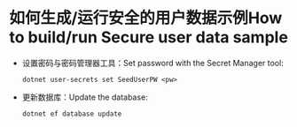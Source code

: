 # <a name="how-to-buildrun-secure-user-data-sample"></a><span data-ttu-id="5a4c7-101">如何生成/运行安全的用户数据示例</span><span class="sxs-lookup"><span data-stu-id="5a4c7-101">How to build/run Secure user data sample</span></span>

* <span data-ttu-id="5a4c7-102">设置密码与密码管理器工具：</span><span class="sxs-lookup"><span data-stu-id="5a4c7-102">Set password with the Secret Manager tool:</span></span>

  `dotnet user-secrets set SeedUserPW <pw>`

* <span data-ttu-id="5a4c7-103">更新数据库：</span><span class="sxs-lookup"><span data-stu-id="5a4c7-103">Update the database:</span></span>

    `dotnet ef database update`
